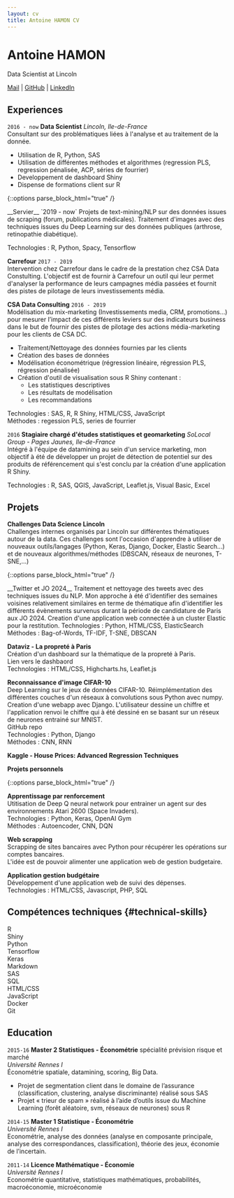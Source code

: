 ```yaml
---
layout: cv
title: Antoine HAMON CV
---
```


# Antoine HAMON
Data Scientist at Lincoln

<div id="webaddress">
    <a href="mailto:antoine.hamon22@gmail.com"><i class="far fa-envelope"></i> Mail</a>
    | <a href="https://github.com/ZwAnto"><i class="fab fa-github"></i> GitHub</a>
    | <a href="https://www.linkedin.com/in/hamonantoine/"><i class="fab fa-linkedin"></i> LinkedIn</a>
</div>

## Experiences

`2016 - now`
__Data Scientist__ *Lincoln, Ile-de-France*  
Consultant sur des problématiques liées à l'analyse et au traitement de la donnée.
* Utilisation de R, Python, SAS
* Utilisation de différentes méthodes et algorithmes (regression PLS, regression pénalisée, ACP, séries de fourrier)
* Developpement de dashboard Shiny
* Dispense de formations client sur R

{::options parse_block_html="true" /}
<div class='sub_container'>
__Servier__ `2019 - now`  
Projets de text-mining/NLP sur des données issues de scraping (forum, publications médicales).  
Traitement d'images avec des techniques issues du Deep Learning sur des données publiques (arthrose, retinopathie diabétique).
    
Technologies : R, Python, Spacy, Tensorflow
    
__Carrefour__ `2017 - 2019`  
Intervention chez Carrefour dans le cadre de la prestation chez CSA Data Constulting. L'objectif est de fournir à Carrefour un outil qui leur permet d'analyser la performance de leurs campagnes média passées et fournit des pistes de pilotage de leurs investissements média.

__CSA Data Consulting__ `2016 - 2019`  
Modélisation du mix-marketing (Investissements media, CRM, promotions...) pour mesurer l’impact de ces différents leviers sur des indicateurs business dans le but de fournir des pistes de pilotage des actions média-marketing pour les clients de CSA DC.
* Traitement/Nettoyage des données fournies par les clients
* Création des bases de données
* Modélisation économétrique (régression linéaire, régression PLS, régression pénalisée)
* Création d'outil de visualisation sous R Shiny contenant :
    - Les statistiques descriptives
    - Les résultats de modélisation
    - Les recommandations

Technologies : SAS, R, R Shiny, HTML/CSS, JavaScript  
Méthodes : regession PLS, series de fourrier
</div>

`2016`
__Stagiaire chargé d'études statistiques et geomarketing__ *SoLocal Group - Pages Jaunes, Ile-de-France*  
Intégré à l'équipe de datamining au sein d'un service marketing, mon objectif à été de développer un projet de détection de potentiel sur des produits de référencement qui s'est conclu par la création d'une application R Shiny.

Technologies : R, SAS, QGIS, JavaScript, Leaflet.js, Visual Basic, Excel

## Projets

__Challenges Data Science Lincoln__  
Challenges internes organisés par Lincoln sur différentes thématiques autour de la data. Ces challenges sont l'occasion d'apprendre à utiliser de nouveaux outils/langages (Python, Keras, Django, Docker, Elastic Search...) et de nouveaux algorithmes/méthodes (DBSCAN, réseaux de neurones, T-SNE,...) 

{::options parse_block_html="true" /}
<div class='sub_container'>
__Twitter et JO 2024__  
Traitement et nettoyage des tweets avec des techniques issues du NLP. Mon approche à été d'identifier des semaines voisines relativement similaires en terme de thématique afin d'identifier les différents évènements survenus durant la période de candidature de Paris aux JO 2024. Creation d'une application web connectée à un cluster Elastic pour la restitution.  
Technologies : Python, HTML/CSS, ElasticSearch  
Méthodes : Bag-of-Words, TF-IDF, T-SNE, DBSCAN  

__Dataviz - La propreté à Paris__  
Création d'un dashboard sur la thématique de la propreté à Paris.  
Lien vers le dashbaord <a href='https://zwanto.org/lincoln/'><i class="fas fa-external-link-alt"></i></a>  
Technologies : HTML/CSS, Highcharts.hs, Leaflet.js  

__Reconnaissance d'image CIFAR-10__  
Deep Learning sur le jeux de données CIFAR-10. Réimplémentation des différentes couches d'un réseaux à convolutions sous Python avec numpy.  
Creation d'une webapp avec Django. L'utilisateur dessine un chiffre et l'application renvoi le chiffre qui à été dessiné en se basant sur un réseux de neurones entrainé sur MNIST.  
GitHub repo <a href='https://github.com/Zwanto/pynet/'><i class="fas fa-external-link-alt"></i></a>  
Technologies : Python, Django  
Méthodes : CNN, RNN  

__Kaggle - House Prices: Advanced Regression Techniques__  
</div>

__Projets personnels__  

{::options parse_block_html="true" /}
<div class='sub_container'>
    
__Apprentissage par renforcement__  
Utitisation de Deep Q neural network pour entrainer un agent sur des environnements Atari 2600 (Space Invaders).  
Technologies : Python, Keras, OpenAI Gym  
Méthodes : Autoencoder, CNN, DQN  

__Web scrapping__  
Scrapping de sites bancaires avec Python pour récupérer les opérations sur comptes bancaires.  
L'idée est de pouvoir alimenter une application web de gestion budgetaire.


__Application gestion budgétaire__  
Développement d'une application web de suivi des dépenses.  
Technologies : HTML/CSS, Javascript, PHP, SQL
</div>


## Compétences techniques {#technical-skills}

R  
Shiny  
Python  
Tensorflow  
Keras  
Markdown  
SAS  
SQL  
HTML/CSS  
JavaScript  
Docker  
Git  

## Education

`2015-16`
__Master 2 Statistiques - Économétrie__ spécialité prévision risque et marché  
*Université Rennes I*  
Économétrie spatiale, datamining, scoring, Big Data.
* Projet de segmentation client dans le domaine de lʼassurance (classification, clustering, analyse discriminante) réalisé sous SAS
* Projet « trieur de spam » réalisé à lʼaide dʼoutils issue du Machine Learning (forêt aléatoire, svm, réseaux de neurones) sous R

`2014-15`
__Master 1 Statistique - Économétrie__  
*Université Rennes I*  
Econométrie, analyse des données (analyse en composante principale, analyse des correspondances, classification), théorie des jeux, économie de lʼincertain.

`2011-14`
__Licence Mathématique - Économie__  
*Université Rennes I*  
Econométrie quantitative, statistiques mathématiques, probabilités,
macroéconomie, microéconomie
